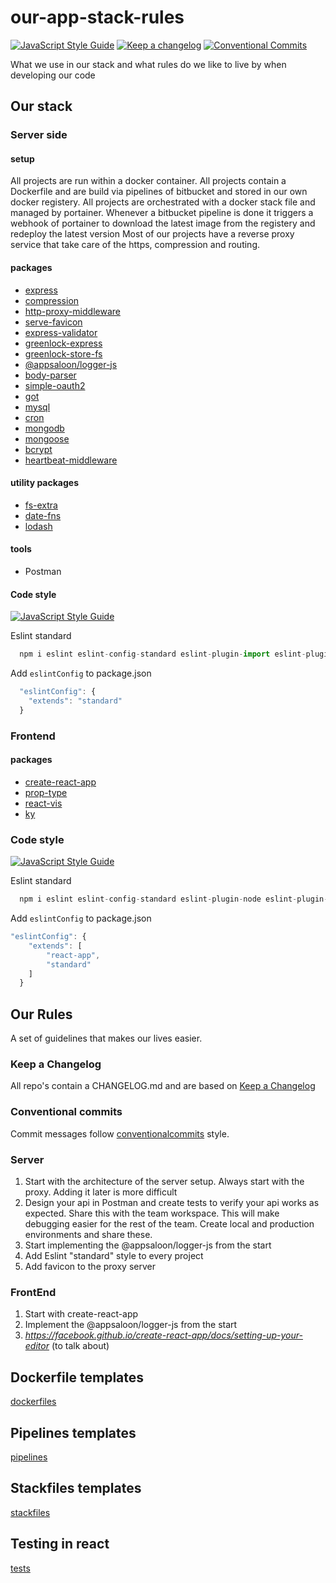 # our-app-stack-rules

[![JavaScript Style Guide](https://img.shields.io/badge/code_style-standard-brightgreen.svg)](https://standardjs.com)
[![Keep a changelog](https://img.shields.io/badge/changelog-Keep%20a%20Changelog%20v1.0.0-%23E05735
)](https://keepachangelog.com/en/1.0.0/)
[![Conventional Commits](https://img.shields.io/badge/Conventional%20Commits-1.0.0-yellow.svg)](https://conventionalcommits.org)

What we use in our stack and what rules do we like to live by when developing our code

## Our stack

### Server side

#### setup

All projects are run within a docker container.
All projects contain a Dockerfile and are build via pipelines of bitbucket and stored in our own docker registery.
All projects are orchestrated with a docker stack file and managed by portainer.
Whenever a bitbucket pipeline is done it triggers a webhook of portainer to download the latest image from the registery and redeploy the latest version
Most of our projects have a reverse proxy service that take care of the https, compression and routing.

#### packages

- [express](https://www.npmjs.com/package/express)
- [compression](https://www.npmjs.com/package/compression)
- [http-proxy-middleware](https://www.npmjs.com/package/http-proxy-middleware)
- [serve-favicon](https://www.npmjs.com/package/serve-favicon)
- [express-validator](https://www.npmjs.com/package/express-validator)
- [greenlock-express](https://www.npmjs.com/package/greenlock-express)
- [greenlock-store-fs](https://www.npmjs.com/package/greenlock-store-fs)
- [@appsaloon/logger-js](https://www.npmjs.com/package/@appsaloon/logger-js)
- [body-parser](https://www.npmjs.com/package/body-parser)
- [simple-oauth2](https://www.npmjs.com/package/simple-oauth2)
- [got](https://www.npmjs.com/package/got)
- [mysql](https://www.npmjs.com/package/mysql)
- [cron](https://www.npmjs.com/package/cron)
- [mongodb](https://mongodb.github.io/node-mongodb-native/)
- [mongoose](https://www.npmjs.com/package/mongoose)
- [bcrypt](https://www.npmjs.com/package/bcrypt)
- [heartbeat-middleware](https://www.npmjs.com/package/@appsaloon/heartbeat-middleware)

#### utility packages

- [fs-extra](https://www.npmjs.com/package/fs-extra)
- [date-fns](https://www.npmjs.com/package/date-fns)
- [lodash](https://lodash.com)

#### tools

- Postman

#### Code style

[![JavaScript Style Guide](https://img.shields.io/badge/code_style-standard-brightgreen.svg)](https://standardjs.com)

Eslint standard

```js
  npm i eslint eslint-config-standard eslint-plugin-import eslint-plugin-node eslint-plugin-promise --save-dev
```

Add `eslintConfig` to package.json

```Javascript
  "eslintConfig": {
    "extends": "standard"
  }
```

### Frontend

#### packages

- [create-react-app](https://www.npmjs.com/package/create-react-app)
- [prop-type](https://www.npmjs.com/package/prop-types)
- [react-vis](https://www.eea.europa.eu/data-and-maps/dashboards/air-pollutant-emissions-data-viewer-2)
- [ky](https://www.npmjs.com/package/ky)

### Code style

[![JavaScript Style Guide](https://img.shields.io/badge/code_style-standard-brightgreen.svg)](https://standardjs.com)

Eslint standard

```js
  npm i eslint eslint-config-standard eslint-plugin-node eslint-plugin-promise --save-dev
```

Add `eslintConfig` to package.json

```Javascript
"eslintConfig": {
    "extends": [
        "react-app",
        "standard"
    ]
  }
```

## Our Rules

A set of guidelines that makes our lives easier.

### Keep a Changelog

All repo's contain a CHANGELOG.md and are based on [Keep a Changelog](https://keepachangelog.com/en/1.0.0/)

### Conventional commits

Commit messages follow [conventionalcommits](https://www.conventionalcommits.org/en/v1.0.0-beta.4/) style.

### Server

1. Start with the architecture of the server setup. Always start with the proxy. Adding it later is more difficult
2. Design your api in Postman and create tests to verify your api works as expected. Share this with the team workspace. This will make debugging easier for the rest of the team. Create local and production environments and share these.
3. Start implementing the @appsaloon/logger-js from the start
4. Add Eslint "standard" style to every project
5. Add favicon to the proxy server

### FrontEnd

1. Start with create-react-app
2. Implement the @appsaloon/logger-js from the start
3. _<https://facebook.github.io/create-react-app/docs/setting-up-your-editor>_ (to talk about)

## Dockerfile templates

[dockerfiles](DOCKERFILES.md)

## Pipelines templates

[pipelines](PIPELINES.md)

## Stackfiles templates

[stackfiles](STACKFILES.md)

## Testing in react

[tests](tests)

